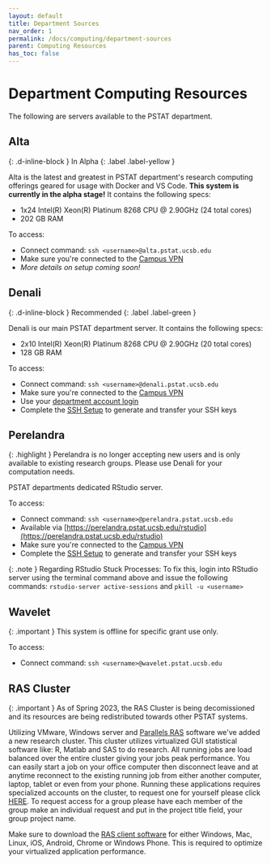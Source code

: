 ```yaml
---
layout: default
title: Department Sources
nav_order: 1
permalink: /docs/computing/department-sources
parent: Computing Resources
has_toc: false
---
```


# Department Computing Resources

The following are servers available to the PSTAT department.

## Alta
{: .d-inline-block }
In Alpha
{: .label .label-yellow }

Alta is the latest and greatest in PSTAT department's research computing offerings geared for usage with Docker and VS Code.  **This system is currently in the alpha stage!**  It contains the following specs:
- 1x24 Intel(R) Xeon(R) Platinum 8268 CPU @ 2.90GHz (24 total cores)
- 202 GB RAM

To access:
- Connect command: `ssh <username>@alta.pstat.ucsb.edu`
- Make sure you're connected to the [Campus VPN](https://www.ets.ucsb.edu/network-infrastructure-services/ivanti-secure-access-campus-vpn)
- *More details on setup coming soon!*

## Denali
{: .d-inline-block }
Recommended
{: .label .label-green }

Denali is our main PSTAT department server.  It contains the following specs:
- 2x10 Intel(R) Xeon(R) Platinum 8268 CPU @ 2.90GHz (20 total cores)
- 128 GB RAM

To access:
- Connect command: `ssh <username>@denali.pstat.ucsb.edu`
- Make sure you're connected to the [Campus VPN](https://www.ets.ucsb.edu/network-infrastructure-services/ivanti-secure-access-campus-vpn)
- Use your [department account login](/docs/department#department-server-accounts)
- Complete the [SSH Setup](/docs/devcontainer/ssh-setup) to generate and transfer your SSH keys

## Perelandra

{: .highlight }
Perelandra is no longer accepting new users and is only available to existing research groups.  Please use Denali for your computation needs.

PSTAT departments dedicated RStudio server.

To access:
- Connect command: `ssh <username>@perelandra.pstat.ucsb.edu`
- Available via [https://perelandra.pstat.ucsb.edu/rstudio](https://perelandra.pstat.ucsb.edu/rstudio)
- Make sure you're connected to the [Campus VPN](https://www.ets.ucsb.edu/network-infrastructure-services/ivanti-secure-access-campus-vpn)
- Complete the [SSH Setup](/docs/devcontainer/ssh-setup) to generate and transfer your SSH keys

{: .note }
Regarding RStudio Stuck Processes: To fix this, login into RStudio server using the terminal command above and issue the following commands: `rstudio-server active-sessions` and `pkill -u <username>`

## Wavelet

{: .important }
This system is offline for specific grant use only.

To access:
- Connect command: `ssh <username>@wavelet.pstat.ucsb.edu`

## RAS Cluster

{: .important }
As of Spring 2023, the RAS Cluster is being decomissioned and its resources are being redistributed towards other PSTAT systems.

Utilizing VMware, Windows server and [Parallels RAS](https://www.parallels.com/products/ras/remote-application-server/) software we've added a new research cluster. This cluster utilizes virtualized GUI statistical software like: R, Matlab and SAS to do research. All running jobs are load balanced over the entire cluster giving your jobs peak performance. You can easily start a job on your office computer then disconnect leave and at anytime reconnect to the existing running job from either another computer, laptop, tablet or even from your phone.  Running these applications requires specialized accounts on the cluster, to request one for yourself please click [HERE](https://regulation.pstat.ucsb.edu/ras/request_account.htm). To request access for a group please have each member of the group make an individual request and put in the project title field, your group project name.

Make sure to download the [RAS client software](https://www.parallels.com/products/ras/download/client/) for either Windows, Mac, Linux, iOS, Android, Chrome or Windows Phone. This is required to optimize your virtualized application performance.
